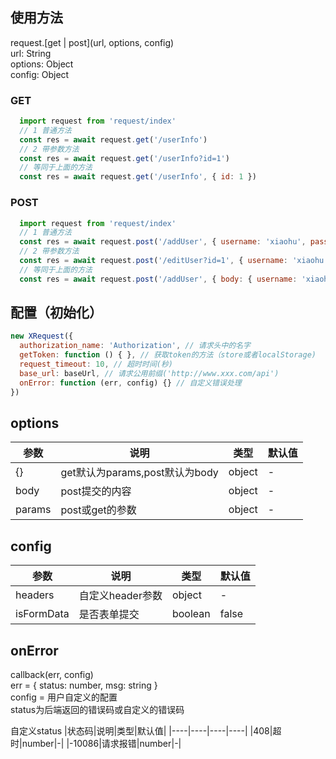 ## 使用方法
request.\[get | post\](url, options, config)   
url: String  
options: Object  
config: Object  

### GET

```javascript
  import request from 'request/index'
  // 1 普通方法
  const res = await request.get('/userInfo')
  // 2 带参数方法
  const res = await request.get('/userInfo?id=1')
  // 等同于上面的方法
  const res = await request.get('/userInfo', { id: 1 })
```

### POST

```javascript
  import request from 'request/index'
  // 1 普通方法
  const res = await request.post('/addUser', { username: 'xiaohu', password: '*****' })
  // 2 带参数方法
  const res = await request.post('/editUser?id=1', { username: 'xiaohu', password: '*****' })
  // 等同于上面的方法
  const res = await request.post('/addUser', { body: { username: 'xiaohu', password: '*****' }, params: { id: 1 } })
```

## 配置（初始化）
```javascript
new XRequest({
  authorization_name: 'Authorization', // 请求头中的名字
  getToken: function () { }, // 获取token的方法（store或者localStorage)
  request_timeout: 10, // 超时时间(秒)
  base_url: baseUrl, // 请求公用前缀('http://www.xxx.com/api')
  onError: function (err, config) {} // 自定义错误处理
})
```

## options
|参数|说明|类型|默认值|
|----|----|----|----|
|{}|get默认为params,post默认为body| object|-|
|body|post提交的内容|object|-|
|params|post或get的参数|object|-|

## config
|参数|说明|类型|默认值|
|----|----|----|----|
|headers|自定义header参数|object|-|
|isFormData|是否表单提交|boolean|false|

## onError
callback(err, config)  
err = { status: number, msg: string }  
config = 用户自定义的配置  
status为后端返回的错误码或自定义的错误码  

自定义status
|状态码|说明|类型|默认值|
|----|----|----|----|
|408|超时|number|-|
|-10086|请求报错|number|-|

